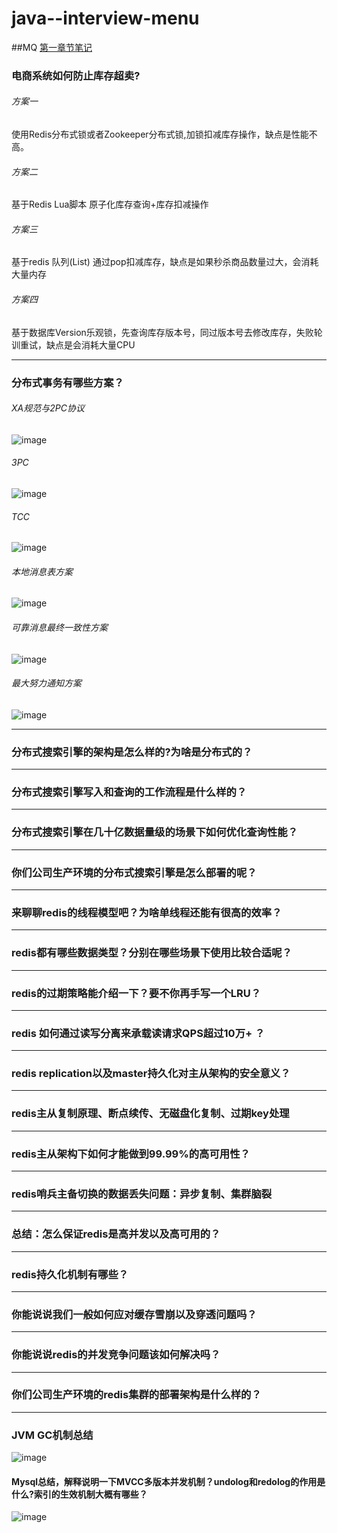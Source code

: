 # java--interview-menu
##MQ
[第一章节笔记](/mq/README.md)
### 电商系统如何防止库存超卖?

###### 方案一

使用Redis分布式锁或者Zookeeper分布式锁,加锁扣减库存操作，缺点是性能不高。

###### 方案二

基于Redis Lua脚本 原子化库存查询+库存扣减操作


###### 方案三

基于redis 队列(List)
通过pop扣减库存，缺点是如果秒杀商品数量过大，会消耗大量内存

###### 方案四

基于数据库Version乐观锁，先查询库存版本号，同过版本号去修改库存，失败轮训重试，缺点是会消耗大量CPU

---


### 分布式事务有哪些方案？

###### XA规范与2PC协议
 ![image](http://assets.processon.com/chart_image/6001a6e86376897ae07dd1fb.png)

###### 3PC
 ![image](http://assets.processon.com/chart_image/6001acbae401fd661aaf9414.png)
 
 ###### TCC
 ![image](http://assets.processon.com/chart_image/6001b1665653bb1b2eed0c99.png?_=1611759255640)


###### 本地消息表方案

![image](http://assets.processon.com/chart_image/6002d3e81e08534bec21ccd4.png)

###### 可靠消息最终一致性方案
![image](http://assets.processon.com/chart_image/6002d44de0b34d45d15b0e0f.png)

###### 最大努力通知方案
![image](http://assets.processon.com/chart_image/6002d482e401fd261bc53d26.png)


---

### 分布式搜索引擎的架构是怎么样的?为啥是分布式的？
---

### 分布式搜索引擎写入和查询的工作流程是什么样的？
---

### 分布式搜索引擎在几十亿数据量级的场景下如何优化查询性能？
---

### 你们公司生产环境的分布式搜索引擎是怎么部署的呢？
---

### 来聊聊redis的线程模型吧？为啥单线程还能有很高的效率？
---

### redis都有哪些数据类型？分别在哪些场景下使用比较合适呢？
---

### redis的过期策略能介绍一下？要不你再手写一个LRU？
---

### redis 如何通过读写分离来承载读请求QPS超过10万+ ？
---

### redis replication以及master持久化对主从架构的安全意义？
---

### redis主从复制原理、断点续传、无磁盘化复制、过期key处理
---

### redis主从架构下如何才能做到99.99%的高可用性？
---

### redis哨兵主备切换的数据丢失问题：异步复制、集群脑裂
---

### 总结：怎么保证redis是高并发以及高可用的？
---

###  redis持久化机制有哪些？
---

### 你能说说我们一般如何应对缓存雪崩以及穿透问题吗？
---

### 你能说说redis的并发竞争问题该如何解决吗？
---

### 你们公司生产环境的redis集群的部署架构是什么样的？
---

### JVM GC机制总结

![image](http://assets.processon.com/chart_image/5fe2ff321e08535fa5dd809f.png)



#### Mysql总结，解释说明一下MVCC多版本并发机制？undolog和redolog的作用是什么?索引的生效机制大概有哪些？

![image](http://assets.processon.com/chart_image/6006891563768934926a20c0.png)





